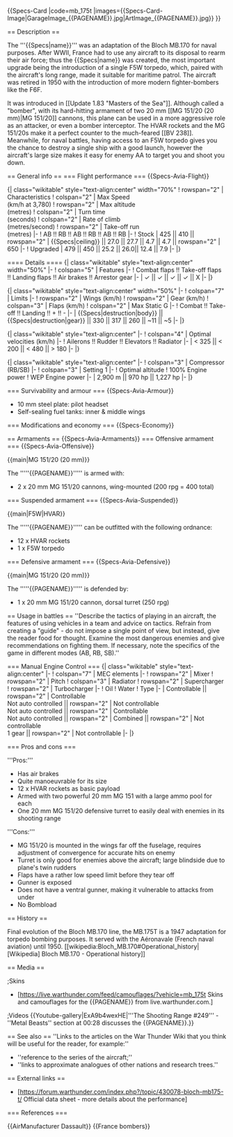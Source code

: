 {{Specs-Card
|code=mb_175t
|images={{Specs-Card-Image|GarageImage_{{PAGENAME}}.jpg|ArtImage_{{PAGENAME}}.jpg}}
}}

== Description ==
<!-- ''In the description, the first part should be about the history of and the creation and combat usage of the aircraft, as well as its key features. In the second part, tell the reader about the aircraft in the game. Insert a screenshot of the vehicle, so that if the novice player does not remember the vehicle by name, he will immediately understand what kind of vehicle the article is talking about.'' -->
The '''{{Specs|name}}''' was an adaptation of the Bloch MB.170 for naval purposes. After WWII, France had to use any aircraft to its disposal to rearm their air force; thus the {{Specs|name}} was created, the most important upgrade being the introduction of a single F5W torpedo, which, paired with the aircraft's long range, made it suitable for maritime patrol. The aircraft was retired in 1950 with the introduction of more modern fighter-bombers like the F6F.

It was introduced in [[Update 1.83 "Masters of the Sea"]]. Although called a "bomber", with its hard-hitting armament of two 20 mm [[MG 151/20 (20 mm)|MG 151/20]] cannons, this plane can be used in a more aggressive role as an attacker, or even a bomber interceptor. The HVAR rockets and the MG 151/20s make it a perfect counter to the much-feared [[BV 238]]. Meanwhile, for naval battles, having access to an F5W torpedo gives you the chance to destroy a single ship with a good launch, however the aircraft's large size makes it easy for enemy AA to target you and shoot you down.

== General info ==
=== Flight performance ===
{{Specs-Avia-Flight}}
<!--''Describe how the aircraft behaves in the air. Speed, manoeuvrability, acceleration and allowable loads - these are the most important characteristics of the vehicle.''-->

{| class="wikitable" style="text-align:center" width="70%"
! rowspan="2" | Characteristics
! colspan="2" | Max Speed<br>(km/h at 3,780)
! rowspan="2" | Max altitude<br>(metres)
! colspan="2" | Turn time<br>(seconds)
! colspan="2" | Rate of climb<br>(metres/second)
! rowspan="2" | Take-off run<br>(metres)
|-
! AB !! RB !! AB !! RB !! AB !! RB
|-
! Stock
| 425 || 410 || rowspan="2" | {{Specs|ceiling}} || 27.0 || 27.7 || 4.7 || 4.7 || rowspan="2" | 650
|-
! Upgraded
| 479 || 450 || 25.2 || 26.0|| 12.4 || 7.9
|-
|}

==== Details ====
{| class="wikitable" style="text-align:center" width="50%"
|-
! colspan="5" | Features
|-
! Combat flaps !! Take-off flaps !! Landing flaps !! Air brakes !! Arrestor gear
|-
| ✓ || ✓ || ✓ || ✓ || X     <!-- ✓ -->
|-
|}

{| class="wikitable" style="text-align:center" width="50%"
|-
! colspan="7" | Limits
|-
! rowspan="2" | Wings (km/h)
! rowspan="2" | Gear (km/h)
! colspan="3" | Flaps (km/h)
! colspan="2" | Max Static G
|-
! Combat !! Take-off !! Landing !! + !! -
|-
| {{Specs|destruction|body}} || {{Specs|destruction|gear}} || 330 || 317 || 260 || ~11 || ~5
|-
|}

{| class="wikitable" style="text-align:center"
|-
! colspan="4" | Optimal velocities (km/h)
|-
! Ailerons !! Rudder !! Elevators !! Radiator
|-
| < 325 || < 200 || < 480 || > 180
|-
|}

{| class="wikitable" style="text-align:center"
|-
! colspan="3" | Compressor (RB/SB)
|-
! colspan="3" | Setting 1
|-
! Optimal altitude
! 100% Engine power
! WEP Engine power
|-
| 2,900 m || 970 hp || 1,227 hp
|-
|}

=== Survivability and armour ===
{{Specs-Avia-Armour}}
<!--''Examine the survivability of the aircraft. Note how vulnerable the structure is and how secure the pilot is, whether the fuel tanks are armoured, etc. Describe the armour, if there is any, and also mention the vulnerability of other critical aircraft systems.''-->

* 10 mm steel plate: pilot headset
* Self-sealing fuel tanks: inner & middle wings

=== Modifications and economy ===
{{Specs-Economy}}

== Armaments ==
{{Specs-Avia-Armaments}}
=== Offensive armament ===
{{Specs-Avia-Offensive}}
<!-- ''Describe the offensive armament of the aircraft, if any. Describe how effective the cannons and machine guns are in a battle, and also what belts or drums are better to use. If there is no offensive weaponry, delete this subsection.'' -->
{{main|MG 151/20 (20 mm)}}

The '''''{{PAGENAME}}''''' is armed with:

* 2 x 20 mm MG 151/20 cannons, wing-mounted (200 rpg = 400 total)

=== Suspended armament ===
{{Specs-Avia-Suspended}}
<!-- ''Describe the aircraft's suspended armament: additional cannons under the wings, bombs, rockets and torpedoes. This section is especially important for bombers and attackers. If there is no suspended weaponry remove this subsection.'' -->
{{main|F5W|HVAR}}

The '''''{{PAGENAME}}''''' can be outfitted with the following ordnance:

* 12 x HVAR rockets
* 1 x F5W torpedo

=== Defensive armament ===
{{Specs-Avia-Defensive}}
<!-- ''Defensive armament with turret machine guns or cannons, crewed by gunners. Examine the number of gunners and what belts or drums are better to use. If defensive weaponry is not available, remove this subsection.'' -->
{{main|MG 151/20 (20 mm)}}

The '''''{{PAGENAME}}''''' is defended by:

* 1 x 20 mm MG 151/20 cannon, dorsal turret (250 rpg)

== Usage in battles ==
''Describe the tactics of playing in an aircraft, the features of using vehicles in a team and advice on tactics. Refrain from creating a "guide" - do not impose a single point of view, but instead, give the reader food for thought. Examine the most dangerous enemies and give recommendations on fighting them. If necessary, note the specifics of the game in different modes (AB, RB, SB).''

=== Manual Engine Control ===
{| class="wikitable" style="text-align:center"
|-
! colspan="7" | MEC elements
|-
! rowspan="2" | Mixer
! rowspan="2" | Pitch
! colspan="3" | Radiator
! rowspan="2" | Supercharger
! rowspan="2" | Turbocharger
|-
! Oil
! Water
! Type
|-
| Controllable || rowspan="2" | Controllable<br>Not auto controlled || rowspan="2" | Not controllable<br>Not auto controlled || rowspan="2" | Controllable<br>Not auto controlled || rowspan="2" | Combined || rowspan="2" | Not controllable<br>1 gear || rowspan="2" | Not controllable
|-
|}

=== Pros and cons ===
<!--Summarise and briefly evaluate the vehicle in terms of its characteristics and combat effectiveness. Mark its pros and cons in the bulleted list. Try not to use more than 6 points for each of the characteristics. Avoid using categorical definitions such as "bad", "good" and the like - use substitutions with softer forms such as "inadequate" and "effective".-->

'''Pros:'''

* Has air brakes
* Quite manoeuvrable for its size
* 12 x HVAR rockets as basic payload
* Armed with two powerful 20 mm MG 151 with a large ammo pool for each
* One 20 mm MG 151/20 defensive turret to easily deal with enemies in its shooting range

'''Cons:'''

* MG 151/20 is mounted in the wings far off the fuselage, requires adjustment of convergence for accurate hits on enemy
* Turret is only good for enemies above the aircraft; large blindside due to plane's twin rudders
* Flaps have a rather low speed limit before they tear off
* Gunner is exposed
* Does not have a ventral gunner, making it vulnerable to attacks from under
* No Bombload

== History ==
<!-- ''Describe the history of the creation and combat usage of the aircraft in more detail than in the introduction. If the historical reference turns out to be too long, take it to a separate article, taking a link to the article about the vehicle and adding a block "/ History" (example: <nowiki>https://wiki.warthunder.com/(Vehicle-name)/History</nowiki>) and add a link to it here using the <code>main</code> template. Be sure to reference text and sources by using <code><nowiki><ref></ref></nowiki></code>, as well as adding them at the end of the article with <code><nowiki><references /></nowiki></code>. This section may also include the vehicle's dev blog entry (if applicable) and the in-game encyclopedia description (under <code><nowiki>=== In-game description ===</nowiki></code>, also if applicable).'' -->
Final evolution of the Bloch MB.170 line, the MB.175T is a 1947 adaptation for torpedo bombing purposes. It served with the Aéronavale (French naval aviation) until 1950. <ref>[[wikipedia:Bloch_MB.170#Operational_history|[Wikipedia] Bloch MB.170 - Operational history]]</ref>

== Media ==
<!-- ''Excellent additions to the article would be video guides, screenshots from the game, and photos.'' -->

;Skins

* [https://live.warthunder.com/feed/camouflages/?vehicle=mb_175t Skins and camouflages for the {{PAGENAME}} from live.warthunder.com.]

;Videos
{{Youtube-gallery|ExA9b4wexHE|'''The Shooting Range #249''' - ''Metal Beasts'' section at 00:28 discusses the {{PAGENAME}}.}}

== See also ==
''Links to the articles on the War Thunder Wiki that you think will be useful for the reader, for example:''

* ''reference to the series of the aircraft;''
* ''links to approximate analogues of other nations and research trees.''

== External links ==
<!--''Paste links to sources and external resources, such as:''
* ''topic on the official game forum;''
* ''other literature.''-->

* [https://forum.warthunder.com/index.php?/topic/430078-bloch-mb175-t/ Official data sheet - more details about the performance]

=== References ===
<references />

{{AirManufacturer Dassault}}
{{France bombers}}